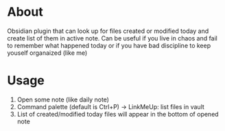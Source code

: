 # About
Obsidian plugin that can look up for files created or modified today and create list of them in active note. 
Can be useful if you live in chaos and fail to remember what happened today or if you have bad discipline to keep youself organaized (like me) 

# Usage
1. Open some note (like daily note)
2. Command palette (default is Ctrl+P) -> LinkMeUp: list files in vault
3. List of created/modified today files will appear in the bottom of opened note
